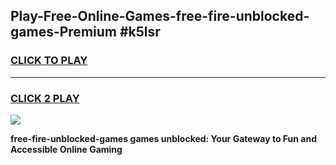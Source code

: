 
## Play-Free-Online-Games-free-fire-unblocked-games-Premium #k5lsr
<h3>
<a href="https://premium.freeplayer.one?title=free-fire-unblocked-games&ref=8M">CLICK TO PLAY</a></h3>
<hr>

<h3>
<a href="https://premium.freeplayer.one?title=free-fire-unblocked-games&ref=8M">CLICK 2 PLAY</a>
  
</h3>

<a href="https://premium.freeplayer.one?title=free-fire-unblocked-games&ref=8M"><img src="https://clearcache.store/games.png"></a>


**free-fire-unblocked-games games unblocked: Your Gateway to Fun and Accessible Online Gaming**
